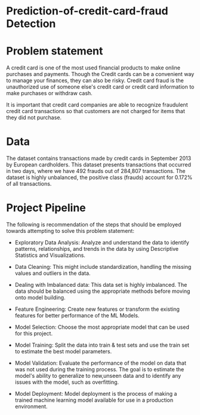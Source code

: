 # Prediction-of-credit-card-fraud Detection
# Problem statement
A credit card is one of the most used financial products to make online purchases and payments. Though the Credit cards can be a convenient way to manage your finances, they can also be risky. Credit card fraud is the unauthorized use of someone else's credit card or credit card information to make purchases or withdraw cash.

It is important that credit card companies are able to recognize fraudulent credit card transactions so that customers are not charged for items that they did not purchase. 

# Data 

The dataset contains transactions made by credit cards in September 2013 by European cardholders. This dataset presents transactions that occurred in two days, where we have 492 frauds out of 284,807 transactions. The dataset is highly unbalanced, the positive class (frauds) account for 0.172% of all transactions.

# Project Pipeline
The following is recommendation of the steps that should be employed towards attempting to solve this problem statement:

  * Exploratory Data Analysis: Analyze and understand the data to identify patterns, relationships, and trends in the data by using 
    Descriptive Statistics and Visualizations.

  * Data Cleaning: This might include standardization, handling the missing values and outliers in the data. 
  
  * Dealing with Imbalanced data: This data set is highly imbalanced. The data should be balanced using the appropriate methods before 
    moving onto model building.
  
  * Feature Engineering: Create new features or transform the existing features for better performance of the ML Models. 
  
  * Model Selection: Choose the most appropriate model that can be used for this project. 
  
  * Model Training: Split the data into train & test sets and use the train set to estimate the best model parameters. 
  
  * Model Validation: Evaluate the performance of the model on data that was not used during the training process. The goal is to estimate 
    the model's ability to generalize to new,unseen data and to identify any issues with the model, such as overfitting. 
		 
  * Model Deployment: Model deployment is the process of making a trained machine learning model available for use in a production 
    environment. 


